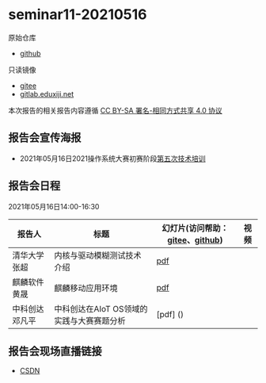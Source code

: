 # seminar11-20210516

原始仓库
 * [github](https://github.com/oscomp/seminar11-20210516/blob/main/README.md)

只读镜像
 * [gitee](https://gitee.com/oscomp/seminar11-20210516)
 * [gitlab.eduxiji.net](https://gitlab.eduxiji.net/oscomp/seminar11-20210516)

本次报告的相关报告内容遵循 [CC BY-SA 署名-相同方式共享 4.0 协议](https://creativecommons.org/licenses/by-sa/4.0/deed.zh)

## 报告会宣传海报

 * 2021年05月16日2021操作系统大赛初赛阶段[第五次技术培训](https://mp.weixin.qq.com/s/eC4YU5fxXnP2mAyWJqCNmQ)

## 报告会日程

2021年05月16日14:00-16:30

| 报告人 | 标题                              | 幻灯片(访问帮助：[gitee](https://gitee.com/oscomp/seminar0-20201226/blob/main/20210110-tencent-help.pdf)、[github](https://github.com/oscomp/seminar0-20201226/blob/main/20210110-tencent-help.pdf)) | 视频 |
| ------ | --------------------------------- | ------------------------------------------------------------ | ---- |
| 清华大学 张超 | 内核与驱动模糊测试技术介绍 | [pdf](https://lexiangla.com/teams/k100041/docs/4d52983eb61811eb883ebe1b8cc9530f?company_from=79350bd4d06911ea91f05254002f1020) |      | 
| 麒麟软件 黄晟 | 麒麟移动应用环境 | [pdf](https://lexiangla.com/teams/k100041/docs/55044f8ab62411ebb06b068ba10bdf3a?company_from=79350bd4d06911ea91f05254002f1020) |      | 
| 中科创达 邓凡平 | 中科创达在AIoT OS领域的实践与大赛赛题分析 | [pdf] () |      | 

## 报告会现场直播链接
 * [CSDN](https://live.csdn.net/room/wl5875/C2MCK6SU)

